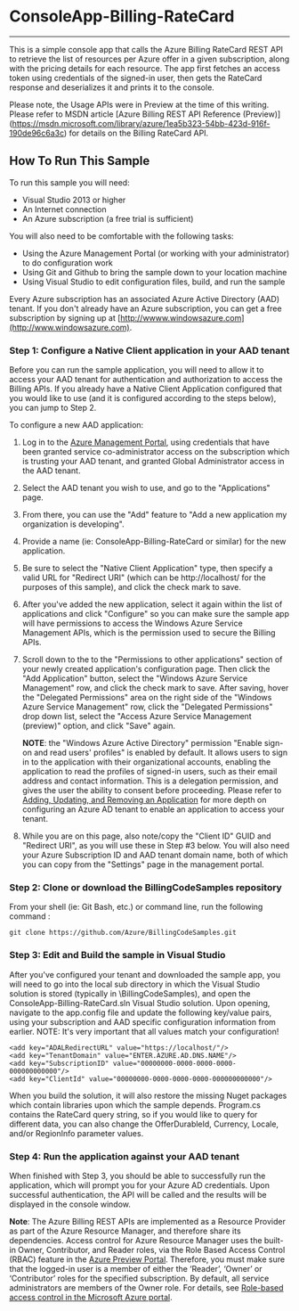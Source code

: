 # ConsoleApp-Billing-RateCard
---------------------------
This is a simple console app that calls the Azure Billing RateCard REST API to retrieve the list of resources per Azure offer in a given subscription, along with the pricing details for each resource. The app first fetches an access token using credentials of the signed-in user, then gets the RateCard response and deserializes it and prints it to the console.  

Please note, the Usage APIs were in Preview at the time of this writing. Please refer to MSDN article [Azure Billing REST API Reference (Preview)] (https://msdn.microsoft.com/library/azure/1ea5b323-54bb-423d-916f-190de96c6a3c) for details on the Billing RateCard API.

## How To Run This Sample

To run this sample you will need:

- Visual Studio 2013 or higher
- An Internet connection
- An Azure subscription (a free trial is sufficient)

You will also need to be comfortable with the following tasks:

- Using the Azure Management Portal (or working with your administrator) to do configuration work 
- Using Git and Github to bring the sample down to your location machine
- Using Visual Studio to edit configuration files, build, and run the sample

Every Azure subscription has an associated Azure Active Directory (AAD) tenant.  If you don't already have an Azure subscription, you can get a free subscription by signing up at [http://wwww.windowsazure.com](http://www.windowsazure.com).  

### Step 1: Configure a Native Client application in your AAD tenant
Before you can run the sample application, you will need to allow it to access your AAD tenant for authentication and authorization to access the Billing APIs.  If you already have a Native Client Application configured that you would like to use (and it is configured according to the steps below), you can jump to Step 2.

To configure a new AAD application:

1. Log in to the [Azure Management Portal](http://manage.windowsazure.com), using credentials that have been granted service co-administrator access on the subscription which is trusting your AAD tenant, and granted Global Administrator access in the AAD tenant.
2. Select the AAD tenant you wish to use, and go to the "Applications" page.
3. From there, you can use the "Add" feature to "Add a new application my organization is developing".
4. Provide a name (ie: ConsoleApp-Billing-RateCard or similar) for the new application.
5. Be sure to select the "Native Client Application" type, then specify a valid URL for "Redirect URI" (which can be http://localhost/ for the purposes of this sample), and click the check mark to save.
6. After you've added the new application, select it again within the list of applications and click "Configure" so you can make sure the sample app will have permissions to access the Windows Azure Service Management APIs, which is the permission used to secure the Billing APIs.  
7. Scroll down to the to the "Permissions to other applications" section of your newly created application's configuration page.  Then click the "Add Application" button, select the "Windows Azure Service Management" row, and click the check mark to save.  After saving, hover the "Delegated Permissions" area on the right side of the "Windows Azure Service Management" row, click the "Delegated Permissions" drop down list, select the "Access Azure Service Management (preview)" option, and click "Save" again.

    **NOTE**: the "Windows Azure Active Directory" permission "Enable sign-on and read users' profiles" is enabled by default.  It allows users to sign in to the application with their organizational accounts, enabling the application to read the profiles of signed-in users, such as their email address and contact information.  This is a delegation permission, and gives the user the ability to consent before proceeding.  Please refer to [Adding, Updating, and Removing an Application](https://msdn.microsoft.com/en-us/library/azure/dn132599.aspx) for more depth on configuring an Azure AD tenant to enable an application to access your tenant.
  
8. While you are on this page, also note/copy the "Client ID" GUID and "Redirect URI", as you will use these in Step #3 below.  You will also need your Azure Subscription ID and AAD tenant domain name, both of which you can copy from the "Settings" page in the management portal.

### Step 2:  Clone or download the BillingCodeSamples repository

From your shell (ie: Git Bash, etc.) or command line, run the following command :

    git clone https://github.com/Azure/BillingCodeSamples.git

### Step 3:  Edit and Build the sample in Visual Studio
After you've configured your tenant and downloaded the sample app, you will need to go into the local sub directory in which the Visual Studio solution is stored (typically in <your-git-root-directory>\BillingCodeSamples), and open the ConsoleApp-Billing-RateCard.sln Visual Studio solution.  Upon opening, navigate to the app.config file and update the following key/value pairs, using your subscription and AAD specific configuration information from earlier.  NOTE: It's very important that all values match your configuration!

	<add key="ADALRedirectURL" value="https://localhost/"/>
	<add key="TenantDomain" value="ENTER.AZURE.AD.DNS.NAME"/>                           
	<add key="SubscriptionID" value="00000000-0000-0000-0000-000000000000"/>
	<add key="ClientId" value="00000000-0000-0000-0000-000000000000"/>

When you build the solution, it will also restore the missing Nuget packages which contain libraries upon which the sample depends.  Program.cs contains the RateCard query string, so if you would like to query for different data, you can also change the OfferDurableId, Currency, Locale, and/or RegionInfo parameter values.

### Step 4:  Run the application against your AAD tenant

When finished with Step 3, you should be able to successfully run the application, which will prompt you for your Azure AD credentials.  Upon successful authentication, the API will be called and the results will be displayed in the console window.  

**Note**: The Azure Billing REST APIs are implemented as a Resource Provider as part of the Azure Resource Manager, and therefore share its dependencies.  Access control for Azure Resource Manager uses the built-in Owner, Contributor, and Reader roles, via the Role Based Access Control (RBAC) feature in the [Azure Preview Portal](https://portal.azure.com/).  Therefore, you must make sure that the logged-in user is a member of either the ‘Reader’, ‘Owner’ or ‘Contributor’ roles for the specified subscription.  By default, all service administrators are members of the Owner role. For details, see [Role-based access control in the Microsoft Azure portal](https://azure.microsoft.com/en-us/documentation/articles/role-based-access-control-configure/).




